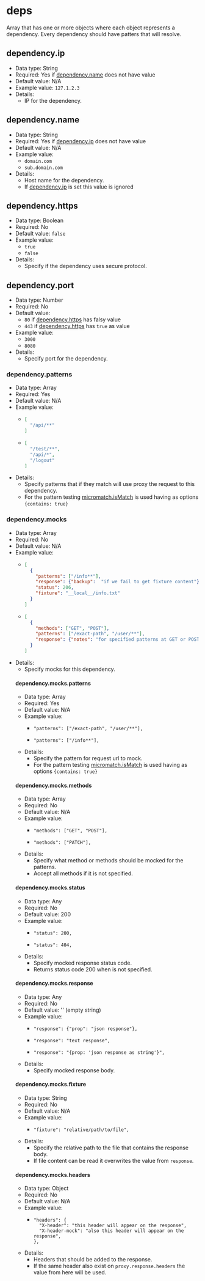 # deps
Array that has one or more objects where each object represents a dependency.
Every dependency should have patters that will resolve.


## dependency.ip

- Data type: String
- Required: Yes if [dependency.name](#dependencyname) does not have value
- Default value: N/A
- Example value: `127.1.2.3`
- Details:
    - IP for the dependency.


## dependency.name

- Data type: String
- Required: Yes if [dependency.ip](#dependencyip) does not have value
- Default value: N/A
- Example value:
    - `domain.com`
    - `sub.domain.com`
- Details:
    - Host name for the dependency.
    - If [dependency.ip](#dependencyip) is set this value is ignored


## dependency.https

- Data type: Boolean
- Required: No
- Default value: `false`
- Example value:
    - `true`
    - `false`
- Details:
    - Specify if the dependency uses secure protocol.


## dependency.port

- Data type: Number
- Required: No
- Default value:
    - `80` if [dependency.https](#dependencyhttps) has falsy value
    - `443` if [dependency.https](#dependencyhttps) has `true` as value
- Example value:
    - `3000`
    - `8080`
- Details:
    - Specify port for the dependency.


### dependency.patterns

- Data type: Array<String>
- Required: Yes
- Default value: N/A
- Example value:
    - ```json
      [
        "/api/**"
      ]
      ```
    - ```json
      [
        "/test/**",
        "/api/*",
        "/logout"
      ]
      ```
- Details:
    - Specify patterns that if they match will use proxy the request to this dependency.
    - For the pattern testing [micromatch.isMatch](https://www.npmjs.com/package/micromatch#ismatch) is used having as options `{contains: true}`


### dependency.mocks

- Data type: Array<Object>
- Required: No
- Default value: N/A
- Example value:
    - ```json
      [
        {
          "patterns": ["/info**"],
          "response": {"backup":  "if we fail to get fixture content"},
          "status": 206,
          "fixture": "__local__/info.txt"
        }
      ]
      ```
    - ```json
      [
        {
          "methods": ["GET", "POST"],
          "patterns": ["/exact-path", "/user/**"],
          "response": {"notes": "for specified patterns at GET or POST respond with this and status code 200"}
        }
      ]
      ```
- Details:
    - Specify mocks for this dependency.


#### dependency.mocks.patterns

- Data type: Array<String>
- Required: Yes
- Default value: N/A
- Example value:
    - ```text/plain
      "patterns": ["/exact-path", "/user/**"],
      ```
    - ```text/plain
      "patterns": ["/info**"],
      ```
- Details:
    - Specify the pattern for request url to mock.
    - For the pattern testing [micromatch.isMatch](https://www.npmjs.com/package/micromatch#ismatch) is used having as options `{contains: true}`


#### dependency.mocks.methods

- Data type: Array<String>
- Required: No
- Default value: N/A
- Example value:
    - ```text/plain
      "methods": ["GET", "POST"],
      ```
    - ```text/plain
      "methods": ["PATCH"],
      ```
- Details:
    - Specify what method or methods should be mocked for the patterns.
    - Accept all methods if it is not specified.


#### dependency.mocks.status

- Data type: Any
- Required: No
- Default value: 200
- Example value:
    - ```text/plain
      "status": 200,
      ```
    - ```text/plain
      "status": 404,
      ```
- Details:
    - Specify mocked response status code.
    - Returns status code 200 when is not specified.


#### dependency.mocks.response

- Data type: Any
- Required: No
- Default value: '' (empty string)
- Example value:
    - ```text/plain
      "response": {"prop": "json response"},
      ```
    - ```text/plain
      "response": "text response",
      ```
    - ```text/plain
      "response": "{prop: 'json response as string'}",
      ```
- Details:
    - Specify mocked response body.


#### dependency.mocks.fixture

- Data type: String
- Required: No
- Default value: N/A
- Example value:
    - ```text/plain
      "fixture": "relative/path/to/file",
      ```
- Details:
    - Specify the relative path to the file that contains the response body.
    - If file content can be read it overwrites the value from `response`.


#### dependency.mocks.headers

- Data type: Object
- Required: No
- Default value: N/A
- Example value:
    - ```text/plain
      "headers": {
        "X-header": "this header will appear on the response",
        "X-header-mock": "also this header will appear on the response",
      },
      ```
- Details:
    - Headers that should be added to the response.
    - If the same header also exist on `proxy.response.headers` the value from here will be used.


